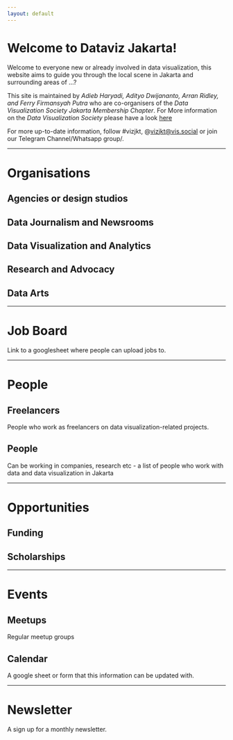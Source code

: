 ```yaml
---
layout: default
---
```


# Welcome to Dataviz Jakarta!

Welcome to everyone new or already involved in data visualization, this website aims to guide you through the local scene in Jakarta and surrounding areas of ...?

This site is maintained by _Adieb Haryadi, Adityo Dwijananto, Arran Ridley, and Ferry Firmansyah Putra_ who are co-organisers of the _Data Visualization Society Jakarta Membership Chapter_. For More information on the _Data Visualization Society_ please have a look [here](https://www.datavisualizationsociety.org/mission)

For more up-to-date information, follow #vizjkt, @vizjkt@vis.social or join our Telegram Channel/Whatsapp group/.

* * *

# Organisations

## Agencies or design studios

## Data Journalism and Newsrooms

## Data Visualization and Analytics

## Research and Advocacy

## Data Arts

* * *
	
# Job Board

Link to a googlesheet where people can upload jobs to.

* * *

# People

## Freelancers 

People who work as freelancers on data visualization-related projects.

## People 

Can be working in companies, research etc - a list of people who work with data and data visualization in Jakarta

* * *

# Opportunities

## Funding

## Scholarships

* * *

# Events

## Meetups

Regular meetup groups

## Calendar

A google sheet or form that this information can be updated with.

* * *

# Newsletter

A sign up for a monthly newsletter.
